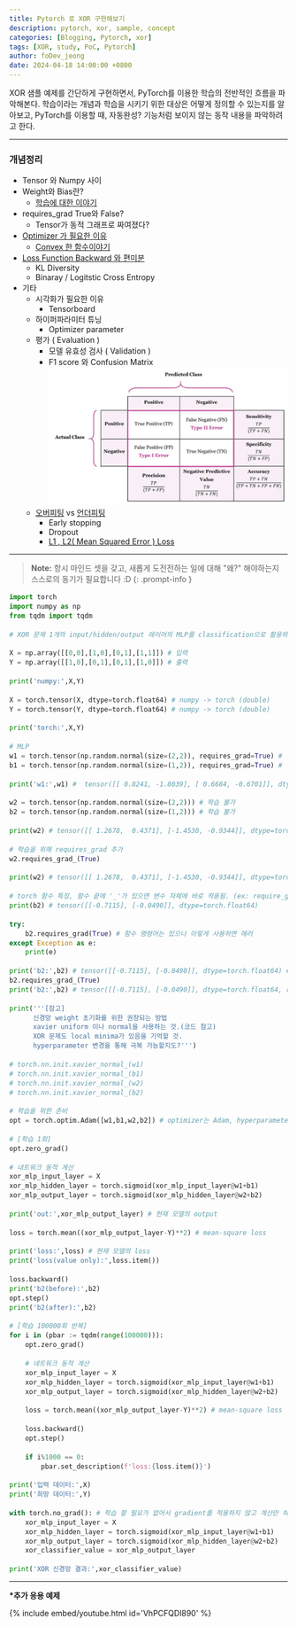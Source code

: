 ```yaml
---
title: Pytorch 로 XOR 구현해보기
description: pytorch, xor, sample, concept
categories: [Blogging, Pytorch, xor]
tags: [XOR, study, PoC, Pytorch]
author: foDev_jeong
date: 2024-04-18 14:00:00 +0800
---
```


XOR 샘플 예제를 간단하게 구현하면서, PyTorch를 이용한 학습의 전반적인 흐름을 파악해본다. 학습이라는 개념과 학습을 시키기 위한 대상은 어떻게 정의할 수 있는지를 알아보고, PyTorch를 이용할 때, 자동완성? 기능처럼 보이지 않는 동작 내용을 파악하려고 한다. 

* * *

<h3>개념정리</h3>

+ Tensor 와 Numpy 사이
+ Weight와 Bias란?
  + [학습에 대한 이야기](https://github.com/akillness/dlopt/blob/master/notebooks/CH04.ipynb)
+ requires_grad True와 False? 
  + Tensor가 동적 그래프로 짜여졌다?
+ [Optimizer 가 필요한 이유](https://github.com/akillness/dlopt/blob/master/notebooks/CH07.ipynb)
  + [Convex 한 함수이야기](https://github.com/akillness/dlopt/blob/master/notebooks/CH06.ipynb)
+ [Loss Function Backward 와 편미분](https://github.com/akillness/dlopt/blob/master/notebooks/CH08.ipynb)
  + KL Diversity
  + Binaray / Logitstic Cross Entropy 
+ 기타
  + 시각화가 필요한 이유
    + Tensorboard
  + 하이퍼파라미터 튜닝
    + Optimizer parameter
  + 평가 ( Evaluation )
    + 모델 유효성 검사 ( Validation )
    + F1 score 와 Confusion Matrix
![Confusion Matrix](/assets/img/xor/confusion_matrix.png)
  + [오버피팅](https://github.com/akillness/dlopt/blob/master/notebooks/CH14.ipynb) vs [언더피팅](https://github.com/akillness/dlopt/blob/master/notebooks/CH13.ipynb)
    + Early stopping
    + Dropout
    + [L1 , L2( Mean Squared Error ) Loss](https://github.com/akillness/dlopt/blob/master/notebooks/CH05.ipynb)

* * * 


> **Note:** 항시 마인드 셋을 갖고, 새롭게 도전전하는 일에 대해 "왜?" 해야하는지 스스로의 동기가 필요합니다 :D
{: .prompt-info }

~~~py
import torch
import numpy as np
from tqdm import tqdm

# XOR 문제 1개의 input/hidden/output 레이어의 MLP를 classification으로 활용하여 XOR 문제를 푼다

X = np.array([[0,0],[1,0],[0,1],[1,1]]) # 입력
Y = np.array([[1,0],[0,1],[0,1],[1,0]]) # 출력

print('numpy:',X,Y)

X = torch.tensor(X, dtype=torch.float64) # numpy -> torch (double)
Y = torch.tensor(Y, dtype=torch.float64) # numpy -> torch (double)

print('torch:',X,Y)

# MLP
w1 = torch.tensor(np.random.normal(size=(2,2)), requires_grad=True) # 학습을 위해 requires_grad 옵션 추가
b1 = torch.tensor(np.random.normal(size=(1,2)), requires_grad=True) # 학습을 위해 requires_grad 옵션 추가

print('w1:',w1) #  tensor([[ 0.8241, -1.8039], [ 0.6684, -0.6701]], dtype=torch.float64, requires_grad=True)

w2 = torch.tensor(np.random.normal(size=(2,2))) # 학습 불가
b2 = torch.tensor(np.random.normal(size=(1,2))) # 학습 불가

print(w2) # tensor([[ 1.2678,  0.4371], [-1.4530, -0.9344]], dtype=torch.float64) # require_grad가 없음

# 학습을 위해 requires_grad 추가
w2.requires_grad_(True)

print(w2) # tensor([[ 1.2678,  0.4371], [-1.4530, -0.9344]], dtype=torch.float64, requires_grad=True) # requires_grad가 있음

# torch 함수 특징, 함수 끝에 '_'가 있으면 변수 자체에 바로 적용됨. (ex: require_grad, require_grad_)
print(b2) # tensor([[-0.7115], [-0.0490]], dtype=torch.float64)

try:
    b2.requires_grad(True) # 함수 명령어는 있으나 이렇게 사용하면 에러
except Exception as e:
    print(e)

print('b2:',b2) # tensor([[-0.7115], [-0.0490]], dtype=torch.float64) # 아직 적용 안됨
b2.requires_grad_(True)
print('b2:',b2) # tensor([[-0.7115], [-0.0490]], dtype=torch.float64, requires_grad=True) # 적용 됨

print('''[참고]
      신경망 weight 초기화를 위한 권장되는 방법
      xavier uniform 이나 normal을 사용하는 것.(코드 참고)
      XOR 문제도 local minima가 있음을 기억할 것.
      hyperparameter 변경을 통해 극복 가능할지도?''')

# torch.nn.init.xavier_normal_(w1)
# torch.nn.init.xavier_normal_(b1)
# torch.nn.init.xavier_normal_(w2)
# torch.nn.init.xavier_normal_(b2)

# 학습을 위한 준비
opt = torch.optim.Adam([w1,b1,w2,b2]) # optimizer는 Adam, hyperparameter는 임의 입력이 가능하지만, 일단 default값 사용 (learning rate:0.001, beta = (0.9, 0.999), eps=1e-8)

# [학습 1회]
opt.zero_grad()

# 네트워크 동적 계산
xor_mlp_input_layer = X
xor_mlp_hidden_layer = torch.sigmoid(xor_mlp_input_layer@w1+b1)
xor_mlp_output_layer = torch.sigmoid(xor_mlp_hidden_layer@w2+b2)

print('out:',xor_mlp_output_layer) # 현재 모델의 output

loss = torch.mean((xor_mlp_output_layer-Y)**2) # mean-square loss

print('loss:',loss) # 현재 모델의 loss
print('loss(value only):',loss.item())

loss.backward()
print('b2(before):',b2)
opt.step()
print('b2(after):',b2)

# [학습 100000회 반복]
for i in (pbar := tqdm(range(100000))):
    opt.zero_grad()

    # 네트워크 동적 계산
    xor_mlp_input_layer = X
    xor_mlp_hidden_layer = torch.sigmoid(xor_mlp_input_layer@w1+b1)
    xor_mlp_output_layer = torch.sigmoid(xor_mlp_hidden_layer@w2+b2)

    loss = torch.mean((xor_mlp_output_layer-Y)**2) # mean-square loss

    loss.backward()
    opt.step()

    if i%1000 == 0:
        pbar.set_description(f'loss:{loss.item()}')

print('입력 데이터:',X)
print('희망 데이터:',Y)

with torch.no_grad(): # 학습 할 필요가 없어서 gradient를 적용하지 않고 계산만 하길 원하는 경우 no_grad 사용
    xor_mlp_input_layer = X
    xor_mlp_hidden_layer = torch.sigmoid(xor_mlp_input_layer@w1+b1)
    xor_mlp_output_layer = torch.sigmoid(xor_mlp_hidden_layer@w2+b2)
    xor_classifier_value = xor_mlp_output_layer

print('XOR 신경망 결과:',xor_classifier_value)
~~~




* * *



__*추가 응용 예제__

{% include embed/youtube.html id='VhPCFQDl890' %}